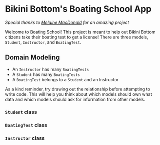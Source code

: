 # Bikini Bottom's Boating School App
*Special thanks to [Melaine MacDonald](https://github.com/mmacdonald1) for an amazing project*

Welcome to Boating School! This project is meant to help out Bikini Bottom citizens
take their boating test to get a license! There are three models, `Student`,
`Instructor`, and `BoatingTest`.

## Domain Modeling
- An `Instructor` has many `BoatingTests`
- A `Student` has many `BoatingTests`
- A `BoatingTest` belongs to a `Student` and an Instructor

As a kind reminder, try drawing out the relationship before attempting to write code.
This will help you think about which models should own what data and which models
should ask for information from other models.

### `Student` class
<!-- A `Student` should initialize with a `first_name` and `last_name` -->
<!-- 
- `Student.all`
  - Returns all of the student instances -->
<!-- 
- `Student.full_names`
  - Returns an array of all students' full names -->

<!-- - `Student#add_boating_test(instructor, test_name, test_status)`
  - Should initialize a new `BoatingTest` with a `Student` object, a boating test
  name (`String`), a boating test status (`String`), and an `Instructor` object -->
<!-- 
- `Student.find_student(full_name)`
  - Takes in a full name as a string and returns back that `Student` object -->

### `BoatingTest` class
<!-- A `BoatingTest` should initialize with a `Student` object, a boating test name
(`String`), a boating test status (`String`), and an `Instructor` object -->

<!-- - `BoatingTest.all`
  - Returns an array of all boating test instances -->


### `Instructor` class
<!-- An `Instructor` should initialize with a `name` as a string.

- `Instructor.all`
  - Returns an array of all instructor instances -->
<!-- 
- `Instructor#fail_student(student_name, test_name)`
  - Changes a test's status to being `failed` -->

<!-- - `Instructor#pass_student(student_name, test_name)`
  - Changes a test's status to being `passed` -->

<!-- - `Instructor#boating_tests`
  - Shows all boating tests that this instructor is conducting -->
